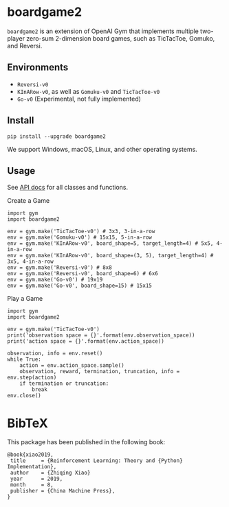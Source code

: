 boardgame2
=======================

`boardgame2` is an extension of OpenAI Gym that implements multiple two-player zero-sum 2-dimension board games, such as TicTacToe, Gomuko, and Reversi.


## Environments
- `Reversi-v0`
- `KInARow-v0`, as well as `Gomuku-v0` and `TicTacToe-v0`
- `Go-v0` (Experimental, not fully implemented)

## Install

    pip install --upgrade boardgame2

We support Windows, macOS, Linux, and other operating systems.


## Usage

See [API docs](http://github.com/zhiqingxiao/boardgame2/blob/master/doc/api.md) for all classes and functions.


Create a Game

```
import gym
import boardgame2

env = gym.make('TicTacToe-v0') # 3x3, 3-in-a-row
env = gym.make('Gomuku-v0') # 15x15, 5-in-a-row
env = gym.make('KInARow-v0', board_shape=5, target_length=4) # 5x5, 4-in-a-row
env = gym.make('KInARow-v0', board_shape=(3, 5), target_length=4) # 3x5, 4-in-a-row
env = gym.make('Reversi-v0') # 8x8
env = gym.make('Reversi-v0', board_shape=6) # 6x6
env = gym.make('Go-v0') # 19x19
env = gym.make('Go-v0', board_shape=15) # 15x15
```

Play a Game

```
import gym
import boardgame2

env = gym.make('TicTacToe-v0')
print('observation space = {}'.format(env.observation_space))
print('action space = {}'.format(env.action_space))

observation, info = env.reset()
while True:
    action = env.action_space.sample()
    observation, reward, termination, truncation, info = env.step(action)
    if termination or truncation:
        break
env.close()
```

# BibTeX

This package has been published in the following book:

    @book{xiao2019,
     title     = {Reinforcement Learning: Theory and {Python} Implementation},
     author    = {Zhiqing Xiao}
     year      = 2019,
     month     = 8,
     publisher = {China Machine Press},
    }
